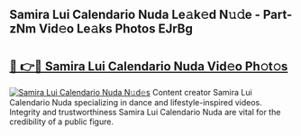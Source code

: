 ## Samira Lui Calendario Nuda Le𝚊k𝚎d N𝚞𝚍e - Part-zNm Vid𝚎o Le𝚊ks Photos EJrBg

# <h2><a href="http://fbftwc.evod.top/?m=Samira+Lui+Calendario+Nuda">🔗 👉🔴 Samira Lui Calendario Nuda Vid𝚎o Ph𝚘t𝚘s</a></h2>

[![Samira Lui Calendario Nuda N𝚞d𝚎s](https://i.imgur.com/8V9OHl7.gif)](http://fbftwc.evod.top/?m=Samira+Lui+Calendario+Nuda)
Content creator Samira Lui Calendario Nuda specializing in dance and lifestyle-inspired videos. Integrity and trustworthiness Samira Lui Calendario Nuda are vital for the credibility of a public figure. 
